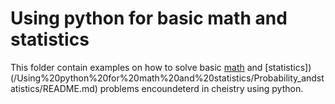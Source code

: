 # Using python for basic math and statistics

This folder contain examples on how to solve basic [math](/Using%20python%20for%20math%20and%20statistics/Math/README.md) and [statistics])(/Using%20python%20for%20math%20and%20statistics/Probability_andstatistics/README.md) problems encoundeterd in cheistry using python. 

